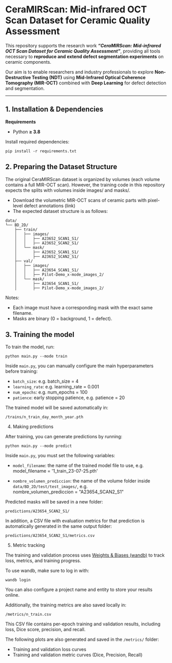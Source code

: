 # CeraMIRScan: Mid-infrared OCT Scan Dataset for Ceramic Quality Assessment

This repository supports the research work **_“CeraMIRScan: Mid-infrared OCT Scan Dataset for Ceramic Quality Assessment”_**, providing all tools necessary to **reproduce and extend defect segmentation experiments** on ceramic components.

Our aim is to enable researchers and industry professionals to explore **Non-Destructive Testing (NDT)** using **Mid-Infrared Optical Coherence Tomography (MIR-OCT)** combined with **Deep Learning** for defect detection and segmentation.

---

## 1. Installation & Dependencies

**Requirements**  
- Python **≥ 3.8**

Install required dependencies:

    pip install -r requirements.txt

## 2. Preparing the Dataset Structure

The original CeraMIRScan dataset is organized by volumes (each volume contains a full MIR-OCT scan).
However, the training code in this repository expects the splits with volumes inside images/ and masks/.

- Download the volumetric MIR-OCT scans of ceramic parts with pixel-level defect annotations (link)
- The expected dataset structure is as follows:
```
data/
└── BD_2D/
    ├── train/
    │   ├── images/
    │   │   ├── A23652_SCAN1_S1/
    │   │   ├── A23652_SCAN2_S1/
    │   └── mask/
    │       ├── A23652_SCAN1_S1/
    │       ├── A23652_SCAN2_S1/
    ├── val/
    │   ├── images/
    │   │   ├── A23654_SCAN1_S1/
    │   │   ├── Pilot-Demo_x-mode_images_2/
    │   └── mask/
    │       ├── A23654_SCAN1_S1/
    │       ├── Pilot-Demo_x-mode_images_2/
```
Notes:
- Each image must have a corresponding mask with the exact same filename.
- Masks are binary (0 = background, 1 = defect).



## 3. Training the model

To train the model, run:

    python main.py --mode train 

Inside `main.py`, you can manually configure the main hyperparameters before training:

- `batch_size`: e.g. batch_size = 4  
- `learning_rate`: e.g. learning_rate = 0.001  
- `num_epochs`: e.g. num_epochs = 100  
- `patience`: early stopping patience, e.g. patience = 20  

The trained model will be saved automatically in:

    /trains/n_train_day_month_year.pth


4. Making predictions

After training, you can generate predictions by running:

    python main.py --mode predict

Inside `main.py`, you must set the following variables:

- `model_filename`: the name of the trained model file to use, e.g.  
    model_filename = '1_train_23-07-25.pth'

- `nombre_volumen_prediccion`: the name of the volume folder inside `data/BD_2D/test/test_images/`, e.g.  
    nombre_volumen_prediccion = "A23654_SCAN2_S1"

Predicted masks will be saved in a new folder:

    predictions/A23654_SCAN2_S1/

In addition, a CSV file with evaluation metrics for that prediction is automatically generated in the same output folder:

    predictions/A23654_SCAN2_S1/metrics.csv



5. Metric tracking

The training and validation process uses [Weights & Biases (wandb)](https://wandb.ai/) to track loss, metrics, and training progress.

To use wandb, make sure to log in with:

    wandb login

You can also configure a project name and entity to store your results online.

Additionally, the training metrics are also saved locally in:

    /metrics/n_train.csv

This CSV file contains per-epoch training and validation results, including loss, Dice score, precision, and recall.

The following plots are also generated and saved in the `/metrics/` folder:
- Training and validation loss curves
- Training and validation metric curves (Dice, Precision, Recall)

